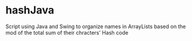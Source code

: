 # hashJava

Script using Java and Swing to organize names in ArrayLists based on the mod of the total sum of their chracters' Hash code
